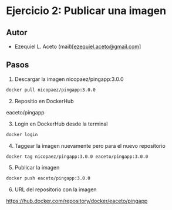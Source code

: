 # Ejercicio 2: Publicar una imagen

## Autor

* Ezequiel L. Aceto (mail)[ezequiel.aceto@gmail.com]

## Pasos

1. Descargar la imagen nicopaez/pingapp:3.0.0

```sh
docker pull nicopaez/pingapp:3.0.0
```

2. Repositio en DockerHub

eaceto/pingapp

3. Login en DockerHub desde la terminal

```sh
docker login
```

4. Taggear la imagen nuevamente pero para el nuevo repositorio

```sh
docker tag nicopaez/pingapp:3.0.0 eaceto/pingapp:3.0.0
```

5. Publicar la imagen
```sh
docker push eaceto/pingapp:3.0.0
```

6. URL del repositorio con la imagen

https://hub.docker.com/repository/docker/eaceto/pingapp

